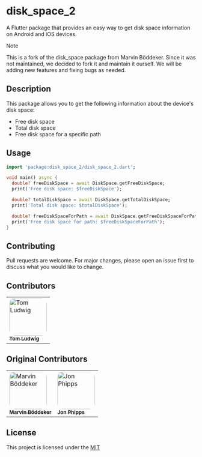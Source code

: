 # disk_space_2
A Flutter package that provides an easy way to get disk space information on Android and iOS devices.

> [!NOTE]  
> This is a fork of the disk_space package from Marvin Böddeker. Since it was not maintained, we decided to fork it and maintain it ourself. We will be adding new features and fixing bugs as needed.

## Description
This package allows you to get the following information about the device's disk space:

- Free disk space
- Total disk space
- Free disk space for a specific path

## Usage
```dart
import 'package:disk_space_2/disk_space_2.dart';

void main() async {
  double? freeDiskSpace = await DiskSpace.getFreeDiskSpace;
  print('Free disk space: $freeDiskSpace');

  double? totalDiskSpace = await DiskSpace.getTotalDiskSpace;
  print('Total disk space: $totalDiskSpace');

  double? freeDiskSpaceForPath = await DiskSpace.getFreeDiskSpaceForPath('/path/to/directory');
  print('Free disk space for path: $freeDiskSpaceForPath');
}
```

## Contributing
Pull requests are welcome. For major changes, please open an issue first to discuss what you would like to change.

## Contributors
<table>
  <tbody>
    <tr>
      <td><a href="https://github.com/activcoding"><img src="https://avatars.githubusercontent.com/activcoding?v=4?s=100" width="100px" alt="Tom Ludwig" style="border-radius: 15%;"><br /><sub><b>Tom Ludwig</b></sub></a><br/></td>
    </tr>
  </tbody>
</table>

## Original Contributors
<table>
  <tbody>
    <tr>
      <td><a href="https://github.com/mboeddeker"><img src="https://avatars.githubusercontent.com/mboeddeker?v=4?s=100" width="100px" alt="Marvin Böddeker" style="border-radius: 15%;"><br /><sub><b>Marvin Böddeker</b></sub></a><br/></td>
      <td><a href="https://github.com/phipps980316"><img src="https://avatars.githubusercontent.com/phipps980316?v=4?s=100" width="100px" alt="Jon Phipps" style="border-radius: 15%;"><br /><sub><b>Jon Phipps</b></sub></a><br/></td>
    </tr>
  </tbody>
</table>

## License
This project is licensed under the [MIT](LICENSE)